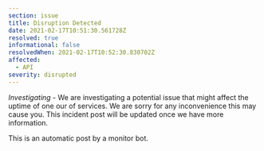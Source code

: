 ```yaml
---
section: issue
title: Disruption Detected
date: 2021-02-17T10:51:30.561728Z
resolved: true
informational: false
resolvedWhen: 2021-02-17T10:52:30.830702Z
affected:
  - API
severity: disrupted
---
```

*Investigating* - We are investigating a potential issue that might affect the uptime of one our of services. We are sorry for any inconvenience this may cause you. This incident post will be updated once we have more information.

This is an automatic post by a monitor bot.
        